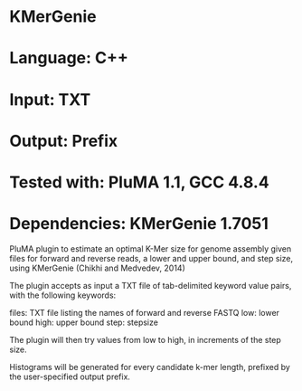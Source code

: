# KMerGenie
# Language: C++
# Input: TXT
# Output: Prefix
# Tested with: PluMA 1.1, GCC 4.8.4
# Dependencies: KMerGenie 1.7051

PluMA plugin to estimate an optimal K-Mer size for genome assembly
given files for forward and reverse reads, a lower and upper bound,
and step size, using KMerGenie (Chikhi and Medvedev, 2014)

The plugin accepts as input a TXT file of tab-delimited keyword value pairs,
with the following keywords:

files: TXT file listing the names of forward and reverse FASTQ
low: lower bound
high: upper bound
step: stepsize

The plugin will then try values from low to high, in increments of the step
size.

Histograms will be generated for every candidate k-mer length, prefixed
by the user-specified output prefix.

